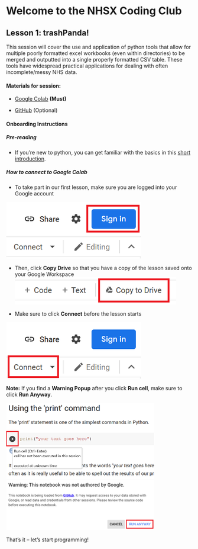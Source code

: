 # Welcome to the NHSX Coding Club

## Lesson 1: trashPanda!

This session will cover the use and application of python tools that allow for multiple poorly formatted excel workbooks (even within directories) to be merged and outputted into a single properly formatted CSV table. These tools have widespread practical applications for dealing with often incomplete/messy NHS data.

#### Materials for session:

- [Google Colab](https://colab.research.google.com/github/nhs-pycom/coding-club-trashPanda/blob/main/coding-club_complete.ipynb "Google Colab") **(Must)**

- [GitHub](https://github.com/nhs-pycom/coding-club-trashPanda "GitHub") (Optional)

#### Onboarding Instructions

##### Pre-reading


- If you’re new to python, you can get familiar with the basics in this [short introduction](https://www.w3schools.com/python/python_intro.asp).

##### How to connect to Google Colab

- To take part in our first lesson, make sure you are logged into your Google account 

![sign-in](/assets/img/sign-in.png)

- Then, click **Copy Drive** so that you have a copy of the lesson saved onto your Google Workspace ![save-to-gdrive](/assets/img/save-to-gdrive.png)

- Make sure to click **Connect** before the lesson starts  

![connect](/assets/img/connect.png)

**Note:** If you find a **Warning Popup** after you click **Run cell**, make sure to click **Run Anyway**.


<img src="/assets/img/run-cell.png" alt="run-cell" width="400"/>

<img src="/assets/img/pop-up.png" alt="pop-up" width="400"/>

That’s it – let’s start programming!
